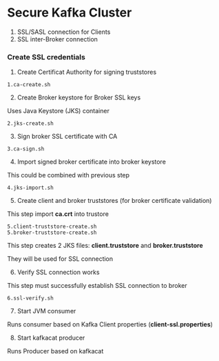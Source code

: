 # Secure Kafka Cluster

1. SSL/SASL connection for Clients
2. SSL inter-Broker connection

### Create SSL credentials

1. Create Certificat Authority for signing truststores

```
1.ca-create.sh
```

2. Create Broker keystore for Broker SSL keys

Uses Java Keystore (JKS) container

```
2.jks-create.sh
```

3. Sign broker SSL certificate with CA

```
3.ca-sign.sh
```

4. Import signed broker certificate into broker keystore

This could be combined with previous step

```
4.jks-import.sh
```

5. Create client and broker truststores (for broker certificate validation)

This step import __ca.crt__ into trustore

```
5.client-truststore-create.sh
5.broker-truststore-create.sh
```

This step creates 2 JKS files: __client.truststore__ and __broker.truststore__

They will be used for SSL connection

6. Verify SSL connection works

This step must successfully establish SSL connection to broker

```
6.ssl-verify.sh
```

7. Start JVM consumer

Runs consumer based on Kafka Client properties (__client-ssl.properties__)

8. Start kafkacat producer

Runs Producer based on kafkacat


